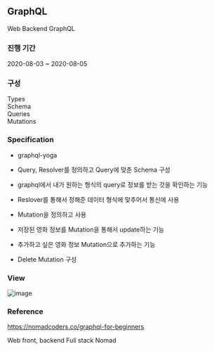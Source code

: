 ## GraphQL

Web Backend GraphQL

### 진행 기간
2020-08-03 ~ 2020-08-05

### 구성

Types   
Schema    
Queries   
Mutations   

### Specification

- graphql-yoga 

- Query, Resolver를 정의하고 Query에 맞춘 Schema 구성


- graphql에서 내가 원하는 형식의 query로 정보를 받는 것을 확인하는 기능

- Reslover를 통해서 정해준 데이터 형식에 맞추어서 통신에 사용

- Mutation을 정의하고 사용

- 저장된 영화 정보를 Mutation을 통해서 update하는 기능

- 추가하고 싶은 영화 정보 Mutation으로 추가하는 기능

- Delete Mutation 구성


### View

![image](https://user-images.githubusercontent.com/44837403/181673958-a86d9290-f5dd-4107-989e-3c4f51a1c4f9.png)

### Reference
https://nomadcoders.co/graphql-for-beginners

Web front, backend Full stack Nomad 




